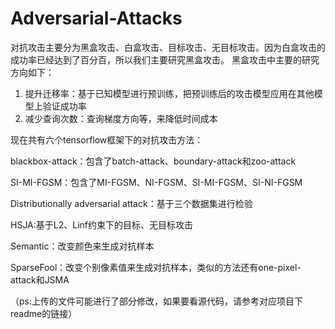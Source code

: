 # Adversarial-Attacks
对抗攻击主要分为黑盒攻击、白盒攻击、目标攻击、无目标攻击。因为白盒攻击的成功率已经达到了百分百，所以我们主要研究黑盒攻击。
黑盒攻击中主要的研究方向如下：
1. 提升迁移率：基于已知模型进行预训练，把预训练后的攻击模型应用在其他模型上验证成功率
2. 减少查询次数：查询梯度方向等，来降低时间成本

现在共有六个tensorflow框架下的对抗攻击方法：

blackbox-attack：包含了batch-attack、boundary-attack和zoo-attack  

SI-MI-FGSM：包含了MI-FGSM、NI-FGSM、SI-MI-FGSM、SI-NI-FGSM  

Distributionally adversarial attack：基于三个数据集进行检验  

HSJA:基于L2、Linf约束下的目标、无目标攻击  

Semantic：改变颜色来生成对抗样本  

SparseFool：改变个别像素值来生成对抗样本，类似的方法还有one-pixel-attack和JSMA  

（ps:上传的文件可能进行了部分修改，如果要看源代码，请参考对应项目下readme的链接）
